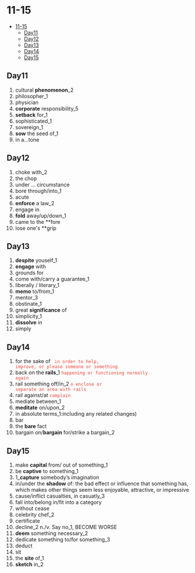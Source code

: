 # 11-15

- [11-15](#11-15)
  - [Day11](#day11)
  - [Day12](#day12)
  - [Day13](#day13)
  - [Day14](#day14)
  - [Day15](#day15)

## Day11

1. cultural **phenomenon**_2
2. philosopher_1
3. physician
4. **corporate** responsibility_5
5. **setback** for_1
6. sophisticated_1
7. sovereign_1
8. **sow** the seed of_1
9. in a...tone

## Day12

1. choke with_2
2. the chop
3. under ... circumstance
4. bore through/into_1
5. acute
6. **enforce** a law_2
7. engage in
8. **fold** away/up/down_1
9. came to the **fore
10. lose one's **grip

## Day13

1. **despite** youself_1
2. **engage** with
3. grounds for
4. come with/carry a guarantee_1
5. liberally / literary_1
6. **memo** to/from_1
7. mentor_3
8. obstinate_1
9. great **significance** of
10. simplicity_1
11. **dissolve** in
12. simply

## Day14

1. for the sake of <code style="color:#ea4335"> in order to help, improve, or please someone or something</code>
2. back on the **rails**_1 <code style="color:#ea4335">happening or functioning normally again</code>
3. rail something off/in_2 <code style="color:#ea4335">o enclose or separate an area with rails </code>
4. rail against/at <code style="color:#ea4335">complain</code>
5. mediate between_1
6. **meditate** on/upon_2
7. in absolute terms_1:including any related changes)
8. bar
9. the **bare** fact
10. bargain on/**bargain** for/strike a bargain_2

## Day15

1. make **capital** from/ out of something_1
2. be **captive** to something_1
3. 1_**capture** somebody’s imagination
4. in/under the **shadow** of:  the bad effect or influence that something has, which makes other things seem less enjoyable, attractive, or impressive
5. cause/inflict casualties, in casuatly_3
6. fall into/belong in/fit into a category
7. without cease
8. celebrity chef_2
9. certificate
10. decline_2 n./v. Say no_1, BECOME WORSE
11. **deem** something necessary_2
12. dedicate something to/for something_3
13. deduct
14. sit
15. the **site** of_1
16. **sketch** in_2
